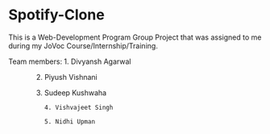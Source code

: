 # Spotify-Clone

This is a Web-Development Program Group Project that was assigned to me during my JoVoc Course/Internship/Training. 

Team members: 1. Divyansh Agarwal

              2. Piyush Vishnani
              
              3. Sudeep Kushwaha
              
              4. Vishvajeet Singh
              
              5. Nidhi Upman
